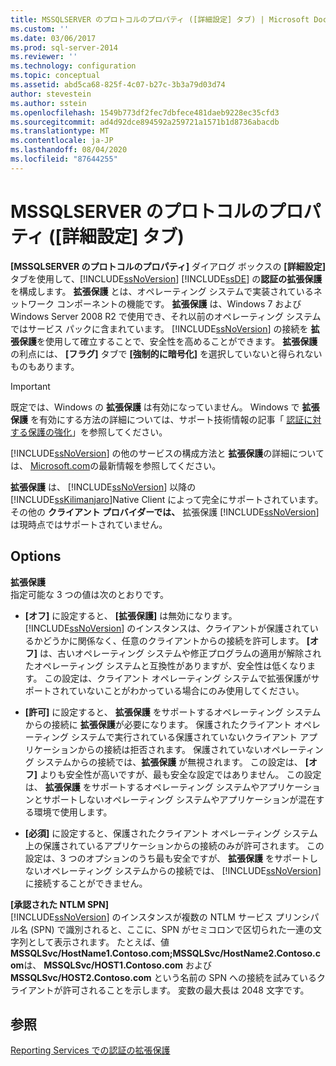 ```yaml
---
title: MSSQLSERVER のプロトコルのプロパティ ([詳細設定] タブ) | Microsoft Docs
ms.custom: ''
ms.date: 03/06/2017
ms.prod: sql-server-2014
ms.reviewer: ''
ms.technology: configuration
ms.topic: conceptual
ms.assetid: abd5ca68-825f-4c07-b27c-3b3a79d03d74
author: stevestein
ms.author: sstein
ms.openlocfilehash: 1549b773df2fec7dbfece481daeb9228ec35cfd3
ms.sourcegitcommit: ad4d92dce894592a259721a1571b1d8736abacdb
ms.translationtype: MT
ms.contentlocale: ja-JP
ms.lasthandoff: 08/04/2020
ms.locfileid: "87644255"
---
```

# <a name="protocols-for-mssqlserver-properties-advanced-tab"></a>MSSQLSERVER のプロトコルのプロパティ ([詳細設定] タブ)
  **[MSSQLSERVER のプロトコルのプロパティ]** ダイアログ ボックスの **[詳細設定]** タブを使用して、[!INCLUDE[ssNoVersion](../../includes/ssnoversion-md.md)] [!INCLUDE[ssDE](../../includes/ssde-md.md)] の**認証の拡張保護**を構成します。 **拡張保護** とは、オペレーティング システムで実装されているネットワーク コンポーネントの機能です。 **拡張保護** は、Windows 7 および Windows Server 2008 R2 で使用でき、それ以前のオペレーティング システムではサービス パックに含まれています。 [!INCLUDE[ssNoVersion](../../includes/ssnoversion-md.md)] の接続を **拡張保護**を使用して確立することで、安全性を高めることができます。 **拡張保護** の利点には、 **[フラグ]** タブで **[強制的に暗号化]** を選択していないと得られないものもあります。  
  
> [!IMPORTANT]  
>  既定では、Windows の **拡張保護** は有効になっていません。 Windows で **拡張保護** を有効にする方法の詳細については、サポート技術情報の記事「 [認証に対する保護の強化](https://go.microsoft.com/fwlink/?LinkId=178431)」を参照してください。  
  
 [!INCLUDE[ssNoVersion](../../includes/ssnoversion-md.md)] の他のサービスの構成方法と **拡張保護**の詳細については、 [Microsoft.com](https://go.microsoft.com/fwlink/?LinkId=177752)の最新情報を参照してください。  
  
 **拡張保護** は、 [!INCLUDE[ssNoVersion](../../includes/ssnoversion-md.md)] 以降の [!INCLUDE[ssKilimanjaro](../../includes/sskilimanjaro-md.md)]Native Client によって完全にサポートされています。 その他の **クライアント プロバイダーでは、** 拡張保護 [!INCLUDE[ssNoVersion](../../includes/ssnoversion-md.md)] は現時点ではサポートされていません。  
  
## <a name="options"></a>Options  
 **拡張保護**  
 指定可能な 3 つの値は次のとおりです。  
  
-   **[オフ]** に設定すると、 **[拡張保護]** は無効になります。 [!INCLUDE[ssNoVersion](../../includes/ssnoversion-md.md)] のインスタンスは、クライアントが保護されているかどうかに関係なく、任意のクライアントからの接続を許可します。 **[オフ]** は、古いオペレーティング システムや修正プログラムの適用が解除されたオペレーティング システムと互換性がありますが、安全性は低くなります。 この設定は、クライアント オペレーティング システムで拡張保護がサポートされていないことがわかっている場合にのみ使用してください。  
  
-   **[許可]** に設定すると、 **拡張保護** をサポートするオペレーティング システムからの接続に **拡張保護**が必要になります。 保護されたクライアント オペレーティング システムで実行されている保護されていないクライアント アプリケーションからの接続は拒否されます。 保護されていないオペレーティング システムからの接続では、**拡張保護** が無視されます。 この設定は、 **[オフ]** よりも安全性が高いですが、最も安全な設定ではありません。 この設定は、 **拡張保護** をサポートするオペレーティング システムやアプリケーションとサポートしないオペレーティング システムやアプリケーションが混在する環境で使用します。  
  
-   **[必須]** に設定すると、保護されたクライアント オペレーティング システム上の保護されているアプリケーションからの接続のみが許可されます。 この設定は、3 つのオプションのうち最も安全ですが、 **拡張保護** をサポートしないオペレーティング システムからの接続では、 [!INCLUDE[ssNoVersion](../../includes/ssnoversion-md.md)]に接続することができません。  
  
 **[承認された NTLM SPN]**  
 [!INCLUDE[ssNoVersion](../../includes/ssnoversion-md.md)] のインスタンスが複数の NTLM サービス プリンシパル名 (SPN) で識別されると、ここに、SPN がセミコロンで区切られた一連の文字列として表示されます。 たとえば、値 **MSSQLSvc/HostName1.Contoso.com;MSSQLSvc/HostName2.Contoso.com**は、 **MSSQLSvc/HOST1.Contoso.com** および **MSSQLSvc/HOST2.Contoso.com** という名前の SPN への接続を試みているクライアントが許可されることを示します。 変数の最大長は 2048 文字です。  
  
## <a name="see-also"></a>参照  
 [Reporting Services での認証の拡張保護](../../reporting-services/security/extended-protection-for-authentication-with-reporting-services.md)  
  
  
